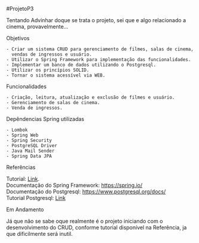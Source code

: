 #ProjetoP3

Tentando Advinhar doque se trata o projeto, sei que e algo relacionado a cinema, provavelmente...

Objetivos

    - Criar um sistema CRUD para gerenciamento de filmes, salas de cinema, 
      vendas de ingressos e usuário.
    - Utilizar o Spring Framework para implementação das funcionalidades.
    - Implementar um banco de dados utilizando o Postgresql.
    - Utilizar os princípios SOLID.
    - Tornar o sistema acessível via WEB.

Funcionalidades

    - Criação, leitura, atualização e exclusão de filmes e usuário.
    - Gerenciamento de salas de cinema.
    - Venda de ingressos.

Depêndencias Spring utilizadas

    - Lombok
    - Spring Web
    - Spring Security
    - PostgreSQL Driver
    - Java Mail Sender
    - Spring Data JPA

Referências

   Tutorial: [Link](https://www.youtube.com/watch?v=QwQuro7ekvc&ab_channel=Amigoscode).<br />
   Documentação do Spring Framework: https://spring.io/<br />
   Documentação do Postgresql: https://www.postgresql.org/docs/<br />
   Tutorial Postgresql: [Link](https://www.youtube.com/watch?v=XQ_6G0iCyMQ&list=PLwvrYc43l1MxAEOI_KwGe8l42uJxMoKeS&ab_channel=Amigoscode)
   

    
Em Andamento

   Já que não se sabe oque realmente é o projeto iniciando com o desenvolvimento do CRUD, conforme tutorial         disponível na Referência, ja que dificilmente será inutil.
